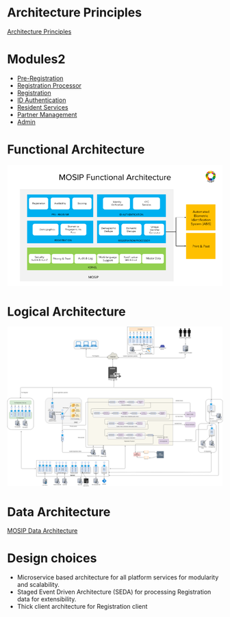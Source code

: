 # Architecture Principles
[Architecture Principles](MOSIP-Architecture-Principles.md)

# Modules2
* [Pre-Registration](Pre-Registration.md)
* [Registration Processor](Registration-Processor.md)
* [Registration](Registration-Client.md)
* [ID Authentication](ID-Authentication.md)
* [Resident Services](Resident-Services.md)
* [Partner Management](Partner-Management.md)
* [Admin](Admin.md)

# Functional Architecture
![](_images/arch_diagrams/MOSIP_functional_architecture.png)

# Logical Architecture
![](_images/arch_diagrams/MOSIP_logical_architecture_v0.1.png)

# Data Architecture

[MOSIP Data Architecture](MOSIP-Data-Architecture.md)

# Design choices
* Microservice based architecture for all platform services for modularity and scalability.
* Staged Event Driven Architecture (SEDA) for processing Registration data for extensibility.
* Thick client architecture for Registration client
